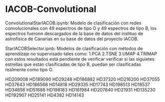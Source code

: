 # IACOB-Convolutional

ConvolutionalStarIACOB.ipynb: Modelo de clasificación con redes convolucionales con 49 espectros de tipo O y 49 espectros de tipo B, los espectros fueronn descargados de la base de datos del instituo de astrofísica de Canarias en su base de datos del proyecto IACOB.

StarIACOBSelector.ipnb: Modelos de clasificación con métodos de aprendizaje no supervisado tales como:
1.PCA
2.TSNE
3.UMAP
4.TRIMAP
con estos resultados está pendiente de verificar verificar si las siguietes estrellas que están clasificadas de tipo B, puedan ser clasificadas realmente como tipo O.

HD209008
HD189090
HD29248
HD186882
HD37320
HD216200
HD37055
HD37643
HD186568
HD14818
HD29335
HD17743
HD198513
HD18537
HD34656
HD51688
HD198183
HD161984
HD207840
HD21931
HD135230
HD192907
HD25141
HD4382
HD14143


